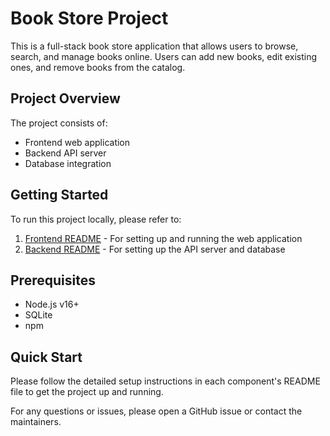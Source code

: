 # Book Store Project

This is a full-stack book store application that allows users to browse, search, and manage books online. Users can add new books, edit existing ones, and remove books from the catalog.

## Project Overview

The project consists of:

- Frontend web application
- Backend API server
- Database integration

## Getting Started

To run this project locally, please refer to:

1. [Frontend README](/frontend/README.md) - For setting up and running the web application
2. [Backend README](/backend/README.md) - For setting up the API server and database

## Prerequisites

- Node.js v16+
- SQLite
- npm

## Quick Start

Please follow the detailed setup instructions in each component's README file to get the project up and running.

For any questions or issues, please open a GitHub issue or contact the maintainers.
